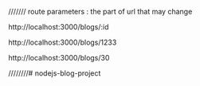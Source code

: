 
///////
route parameters : the part of url that may change

http://localhost:3000/blogs/:id

http://localhost:3000/blogs/1233

http://localhost:3000/blogs/30

////////# nodejs-blog-project
